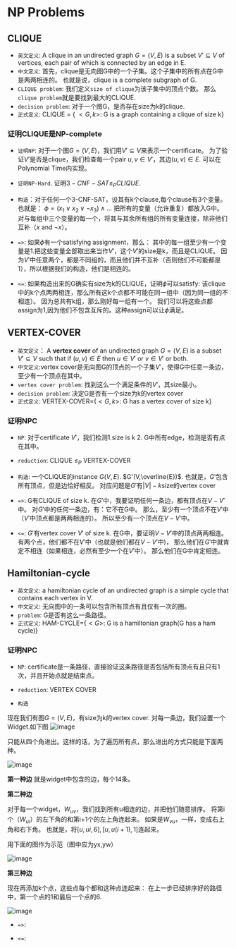 NP Problems
==============

CLIQUE
--------------

* `英文定义`:
A clique in an undirected graph $G=(V,E)$ is a subset $V' \subseteq V$ of vertices,
each pair of which is connected by an edge in E.
* `中文定义`: 首先，clique是无向图G中的一个子集。这个子集中的所有点在G中是两两相连的。
也就是说，clique is a complete subgraph of G.
* `CLIQUE problem`: 我们定义`size of clique`为该子集中的顶点个数。
那么`clique problem`就是要找到最大的CLIQUE.
* `decision problem`: 对于一个图G，是否存在size为k的clique.
* `正式定义`: CLIQUE = { $<G,k>$: G is a graph containing a clique of size k}

### 证明CLIQUE是NP-complete

* `证明NP`: 对于一个图$G=(V,E)$，我们用$V' \subseteq V$来表示一个certificate。
为了验证$V'$是否是clique，我们检查每一个pair $u,v \in V'$，其边$(u,v) \in E$.
可以在Polynomial Time内实现。

* `证明NP-Hard`. 证明$3-CNF-SAT \le_P CLIQUE$.

* `构造`：对于任何一个3-CNF-SAT，设其有k个clause,每个clause有3个变量。也就是：
$\phi = (x_1 \vee x_2 \vee \neg x_3) \wedge \ldots$
把所有的变量（允许重复）都放入G中。
对与每组中三个变量的每一个，将其与其余所有组的所有变量连接，除非他们互补（$x$ and $\neg x$）。

* `=>`: 如果$\phi$有一个satisfying assignment，那么：
其中的每一组至少有一个变量是1.把这些变量全部取出来当作$V'$，这个$V'$的size是k，而且是CLIQUE。
因为$V'$中任意两个，都是不同组的，而且他们并不互补（否则他们不可能都是1），所以根据我们的构造，他们是相连的。

* `<=`: 如果构造出来的G确实有size为k的CLIQUE，证明$\phi$可以satisfy:
该clique中的k个点两两相连，那么所有这k个点都不可能在同一组中（因为同一组的不相连）。
因为总共有k组，那么刚好每一组有一个。
我们可以将这些点都assign为1,因为他们不包含互斥的。这种assign可以让$\phi$满足。


VERTEX-COVER
-------------------

* `英文定义`：
A **vertex cover** of an undirected graph $G=(V,E)$ is a subset $V' \subseteq V$
such that if $(u,v) \in E$ then $u \in V'$ or $v \in V'$ or both.
* `中文定义`:vertex cover是无向图G的顶点的一个子集$V'$，使得G中任意一条边，至少有一个顶点在其中。
* `vertex cover problem`: 找到这么一个满足条件的$V'$，其size最小。
* `decision problem`: 决定G是否有一个size为k的vertex cover
* `正式定义`:
VERTEX-COVER={$<G,k>$: G has a vertex cover of size k}

### 证明NPC

* `NP`:
对于certificate $V'$，我们检测1.size is k 2. G中所有edge，检测是否有点在其中。

* `reduction`: CLIQUE $\le_P$ VERTEX-COVER

* `构造`:
一个CLIQUE的instance $G(V,E)$. $G'(V,\overline{E})$.
也就是，$G'$包含所有顶点，但是边恰好相反。
对应问题是$G'$有$|V|-k$size的vertex cover


* `=>`:
G有CLIQUE of size k. 在$G'$中，我要证明任何一条边，都有顶点在$V-V'$中。
对$G'$中的任何一条边，有：它不在G中。
那么，至少有一个顶点不在$V'$中（$V'$中顶点都是两两相连的）。
所以至少有一个顶点在$V-V'$中。

* `<=`:
$G'$有vertex cover $V'$ of size k. 在G中，要证明$V-V'$中的顶点两两相连。
有两个点，他们都不在$V'$中（也就是他们都在$V-V'$中)，
那么他们在$G'$中就肯定不相连（如果相连，必然有至少一个在$V'$中）。
那么他们在G中肯定相连。


Hamiltonian-cycle
-------------------

* `英文定义`: a hamiltonian cycle of an undirected graph
is a simple cycle that contains each vertex in V.
* `中文定义`: 无向图中的一条可以包含所有顶点有且仅有一次的圈。
* `problem`: G是否有这么一条路径。
* `正式定义`: HAM-CYCLE={$<G>$: G is a hamiltonian graph(G has a ham cycle)}

### 证明NPC

* `NP`: certificate是一条路径，直接验证这条路径是否包括所有顶点有且只有1次，并且开始点就是结束点。
* `reduction`: VERTEX COVER

* `构造`

现在我们有图$G=(V,E)$，有size为k的vertex cover. 对每一条边，我们设置一个Widget.如下图
![image](https://farm9.staticflickr.com/8568/15887792145_c83e588b4c_m.jpg)

只能从四个角进出。这样的话，为了遍历所有点，那么进出的方式只能是下面两种。

![image](https://farm9.staticflickr.com/8609/15700237978_576f557c45_n.jpg)

**第一种边** 就是widget中包含的边，每个14条。

**第二种边**

对于每一个widget，$W_{uv}$，我们找到所有u相连的边，并把他们随意排序。
将第i个（$W_{ui}$）的左下角的和第i+1个的左上角连起来。
如果是$W_{vu}$，一样，变成右上角和右下角。
也就是，将$[u,ui,6],[u,u(i+1),1]$连起来。

用下面的图作为示范（图中应为yx,yw）

![image](https://farm8.staticflickr.com/7473/15700565650_af08a88700_m.jpg)

**第三种边**

现在再添加k个点，这些点每个都和这种点连起来：
在上一步已经排序好的路径中，第一个点的1和最后一个点的6.

![image](https://farm8.staticflickr.com/7510/15701847019_4f4e8bffe0_n.jpg)

* `=>`:

* `<=`:
